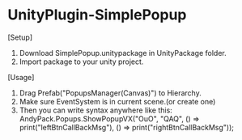 # UnityPlugin-SimplePopup
[Setup]
1. Download SimplePopup.unitypackage in UnityPackage folder.
2. Import package to your unity project.


[Usage]
1. Drag Prefab("PopupsManager(Canvas)") to Hierarchy.
2. Make sure EventSystem is in current scene.(or create one)
3. Then you can write syntax anywhere like this:
    AndyPack.Popups.ShowPopupVX("OuO", "QAQ", () => print("leftBtnCallBackMsg"), () => print("rightBtnCallBackMsg"));
